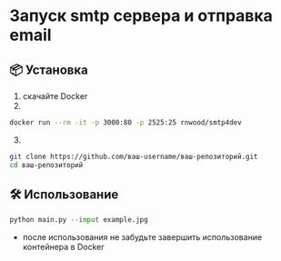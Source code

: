 # Запуск smtp сервера и отправка email

## 📦 Установка

1. скачайте Docker
2.

```bash
docker run --rm -it -p 3000:80 -p 2525:25 rnwood/smtp4dev
```

3.

```bash
git clone https://github.com/ваш-username/ваш-репозиторий.git
cd ваш-репозиторий
```

## 🛠 Использование

```python
python main.py --input example.jpg
```

- после использования не забудьте завершить использование контейнера в Docker
